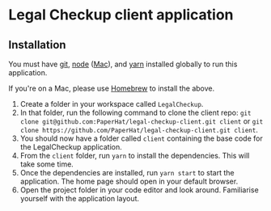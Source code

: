 # Legal Checkup client application

## Installation

You must have [git](https://www.linode.com/docs/development/version-control/how-to-install-git-on-linux-mac-and-windows/), [node](https://nodejs.org/en/download/) ([Mac](http://osxdaily.com/2018/06/29/how-install-nodejs-npm-mac/)), and [yarn](https://yarnpkg.com/lang/en/docs/install/) installed globally to run this application.

If you're on a Mac, please use [Homebrew](https://docs.brew.sh/Installation) to install the above.

1. Create a folder in your workspace called `LegalCheckup`.
1. In that folder, run the following command to clone the client repo: `git clone git@github.com:PaperHat/legal-checkup-client.git client` or `git clone https://github.com/PaperHat/legal-checkup-client.git client`.
1. You should now have a folder called `client` containing the base code for the LegalCheckup application.
1. From the `client` folder, run `yarn` to install the dependencies. This will take some time.
1. Once the dependencies are installed, run `yarn start` to start the application. The home page should open in your default browser.
1. Open the project folder in your code editor and look around. Familiarise yourself with the application layout.
